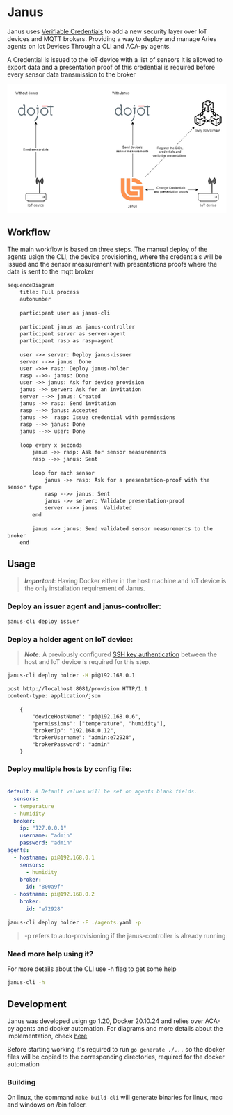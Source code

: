 # Janus

Janus uses [Verifiable Credentials](https://www.w3.org/TR/vc-data-model/) to add a new security layer over IoT devices and MQTT brokers. Providing a way to deploy and manage Aries agents on Iot Devices Through a CLI and ACA-py agents.

A Credential is issued to the IoT device with a list of sensors it is allowed to export data and a presentation proof of this credential is required before every sensor data transmission to the broker

![A two pieces diagram. The first shows an IoT device sending sensor information directly to Dojot MQTT broker, while the second shows Janus issuing credentials and running presentation proof validations with the IoT device, registering DiDs, credentials and verifying presentations with an Indy blockchain and sending the sensor information to Dojot MQTT broker](./docs/diagram.png)

## Workflow

The main workflow is based on three steps. The manual deploy of the agents usign the CLI, the device provisioning, where the credentials will be issued and the sensor measurement with presentations proofs where the data is sent to the mqtt broker

```mermaid
sequenceDiagram
    title: Full process
    autonumber

    participant user as janus-cli

    participant janus as janus-controller
    participant server as server-agent
    participant rasp as rasp-agent

    user ->> server: Deploy janus-issuer
    server -->> janus: Done
    user ->>+ rasp: Deploy janus-holder
    rasp -->>- janus: Done
    user ->> janus: Ask for device provision
    janus ->> server: Ask for an invitation
    server -->> janus: Created
    janus ->> rasp: Send invitation
    rasp -->> janus: Accepted
    janus ->>  rasp: Issue credential with permissions
    rasp -->> janus: Done
    janus -->> user: Done

    loop every x seconds
        janus ->> rasp: Ask for sensor measurements
        rasp -->> janus: Sent

        loop for each sensor
            janus ->> rasp: Ask for a presentation-proof with the sensor type
            rasp -->> janus: Sent
            janus ->> server: Validate presentation-proof
            server -->> janus: Validated
        end

        janus ->> janus: Send validated sensor measurements to the broker
    end
```
## Usage

> _**Important**_: Having Docker either in the host machine and IoT device is the only installation requirement of Janus.

### Deploy an issuer agent and janus-controller:

```cmd
janus-cli deploy issuer 
``` 

### Deploy a holder agent on IoT device:

> _**Note:**_ A previously configured [SSH key authentication](https://www.digitalocean.com/community/tutorials/how-to-set-up-ssh-keys-2) between the host and IoT device is required for this step. 

```cmd
janus-cli deploy holder -H pi@192.168.0.1
``` 

```http
post http://localhost:8081/provision HTTP/1.1
content-type: application/json

    {
        "deviceHostName": "pi@192.168.0.6",
        "permissions": ["temperature", "humidity"],
        "brokerIp": "192.168.0.12",
        "brokerUsername": "admin:e72928",
        "brokerPassword": "admin"
    }
```

### Deploy multiple hosts by config file:

```yaml

default: # Default values will be set on agents blank fields.
  sensors:
  - temperature
  - humidity
  broker:
    ip: "127.0.0.1"
    username: "admin"
    password: "admin"
agents:
  - hostname: pi@192.168.0.1
    sensors:
      - humidity
    broker:
      id: "800a9f"
  - hostname: pi@192.168.0.2
    broker:
      id: "e72928"
```

```cmd
janus-cli deploy holder -F ./agents.yaml -p
```
> -p refers to auto-provisioning if the janus-controller is already running 

### Need more help using it? 
For more details about the CLI use -h flag to get some help

```cmd
janus-cli -h
```
## Development

Janus was developed usign go 1.20, Docker 20.10.24 and relies over ACA-py agents and docker automation. For diagrams and more details about the implementation, check [here](./docs/implementation.md)

Before starting working it's required to run 	``` go generate ./... ``` so the docker files will be copied to the corresponding directories, required for the docker automation

### Building

On linux, the command ```make build-cli``` will generate binaries for linux, mac and windows on /bin folder. 